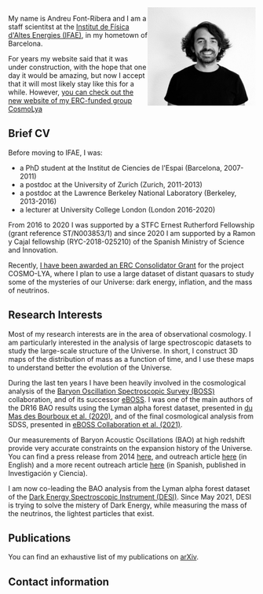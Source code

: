 <img src="FontRibera_Nov22.jpg" width="220" height="200" style="float:right">

My name is Andreu Font-Ribera and I am a staff scientitst at the
<a href="http://www.ifae.es/eng/">Institut de Física d'Altes Energies (IFAE)</a>, in my hometown of Barcelona.

For years my website said that it was under construction, with the hope that one day it would be amazing, but now I accept that it will most likely stay like this for a while. However, <a href="https://cosmolya.ifae.es"> you can check out the new website of my ERC-funded group CosmoLya </a>

## Brief CV

Before moving to IFAE, I was:
  * a PhD student at the Institut de Ciencies de l'Espai (Barcelona, 2007-2011)
  * a postdoc at the University of Zurich (Zurich, 2011-2013)
  * a postdoc at the Lawrence Berkeley National Laboratory (Berkeley, 2013-2016)
  * a lecturer at University College London (London 2016-2020)

From 2016 to 2020 I was supported by a STFC Ernest Rutherford Fellowship (grant reference ST/N003853/1) and since 2020 I am supported by a Ramon y Cajal fellowship (RYC-2018-025210) of the Spanish Ministry of Science and Innovation.

Recently, <a href="https://www.ifae.es/news/2022/03/17/erc-consolidator-grant-awarded-to-andreu-font-ribera/"> I have been awarded an ERC Consolidator Grant</a> for the project COSMO-LYA, where I plan to use a large dataset of distant quasars to study some of the mysteries of our Universe: dark energy, inflation, and the mass of neutrinos.

## Research Interests

Most of my research interests are in the area of observational cosmology.
I am particularly interested in the analysis of large spectroscopic datasets to study the large-scale structure of the Universe. 
In short, I construct 3D maps of the distribution of mass as a function of time, and I use these maps to understand better the evolution of the Universe.

During the last ten years I have been heavily involved in the cosmological analysis of the <a href="http://www.sdss3.org/surveys/boss.php/">Baryon Oscillation Spectroscopic Survey (BOSS)</a> collaboration, and of its successor 
<a href="https://www.sdss.org/surveys/eboss/">eBOSS</a>.
I was one of the main authors of the DR16 BAO results using the Lyman alpha forest dataset, presented in <a href="https://arxiv.org/abs/2007.08995">du Mas des Bourboux et al. (2020)</a>, and of the final cosmological analysis from SDSS, presented in <a href="https://arxiv.org/abs/2007.08991">eBOSS Collaboration et al. (2021)</a>. 

Our measurements of Baryon Acoustic Oscillations (BAO) at high redshift provide 
very accurate constraints on the expansion history of the Universe. 
You can find a press release from 2014 
<a href="http://newscenter.lbl.gov/news-releases/2014/04/07/boss-quasars-measure-expansion">here</a>, 
and outreach article
<a href="http://www.earlyuniverse.org/the-universe-before-dark-energy/">here</a> (in English) and a more recent outreach article <a href="https://github.com/andreufont/andreufont.github.io/blob/master/eBOSS_IyC.pdf">here</a> (in Spanish, published in Investigación y Ciencia). 

I am now co-leading the BAO analysis from the Lyman alpha forest dataset of the 
<a href="http://desi.lbl.gov">Dark Energy Spectroscopic Instrument (DESI)</a>.
Since May 2021, DESI is trying to solve the mistery of Dark Energy, while measuring the mass of the neutrinos, the lightest particles that exist.
        
## Publications 
You can find an exhaustive list of my publications on 
<a href="https://arxiv.org/search/advanced?advanced=&terms-0-operator=AND&terms-0-term=font-ribera&terms-0-field=author&classification-physics_archives=all&classification-include_cross_list=exclude&date-filter_by=all_dates&date-year=&date-from_date=&date-to_date=&date-date_type=submitted_date&abstracts=hide&size=200&order=-announced_date_first">arXiv</a>.

## Contact information

<script language="JavaScript">
var username = "afont";
var hostname = "ifae.es";
var linktext = username + "@" + hostname ;
document.write("<a href='" + "mail" + "to:" + username + "@" + hostname + "'>" + linktext + "</a>");
</script>
